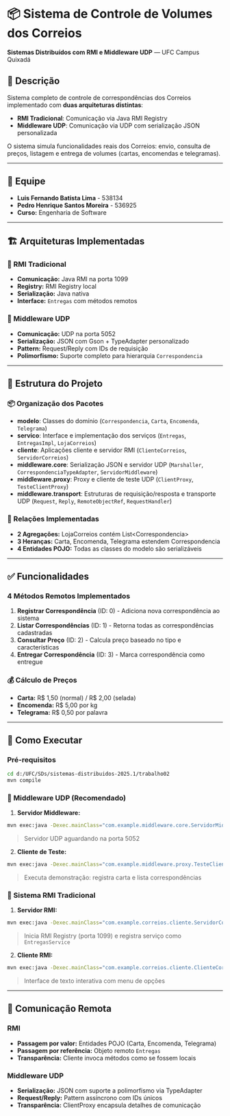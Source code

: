 # 📦 Sistema de Controle de Volumes dos Correios

**Sistemas Distribuídos com RMI e Middleware UDP** — UFC Campus Quixadá

## 🧾 Descrição

Sistema completo de controle de correspondências dos Correios implementado com **duas arquiteturas distintas**:
- **RMI Tradicional**: Comunicação via Java RMI Registry
- **Middleware UDP**: Comunicação via UDP com serialização JSON personalizada

O sistema simula funcionalidades reais dos Correios: envio, consulta de preços, listagem e entrega de volumes (cartas, encomendas e telegramas).

---

## 👥 Equipe

* **Luis Fernando Batista Lima** - 538134
* **Pedro Henrique Santos Moreira** - 536925
* **Curso:** Engenharia de Software

---

## 🏗️ Arquiteturas Implementadas

### 🔷 RMI Tradicional
- **Comunicação:** Java RMI na porta 1099
- **Registry:** RMI Registry local
- **Serialização:** Java nativa
- **Interface:** `Entregas` com métodos remotos

### 🔶 Middleware UDP
- **Comunicação:** UDP na porta 5052
- **Serialização:** JSON com Gson + TypeAdapter personalizado
- **Pattern:** Request/Reply com IDs de requisição
- **Polimorfismo:** Suporte completo para hierarquia `Correspondencia`

---

## 🧱 Estrutura do Projeto

### 📦 Organização dos Pacotes

- **modelo**: Classes do domínio (`Correspondencia`, `Carta`, `Encomenda`, `Telegrama`)
- **servico**: Interface e implementação dos serviços (`Entregas`, `EntregasImpl`, `LojaCorreios`)
- **cliente**: Aplicações cliente e servidor RMI (`ClienteCorreios`, `ServidorCorreios`)
- **middleware.core**: Serialização JSON e servidor UDP (`Marshaller`, `CorrespondenciaTypeAdapter`, `ServidorMiddleware`)
- **middleware.proxy**: Proxy e cliente de teste UDP (`ClientProxy`, `TesteClientProxy`)
- **middleware.transport**: Estruturas de requisição/resposta e transporte UDP (`Request`, `Reply`, `RemoteObjectRef`, `RequestHandler`)

### 🔗 Relações Implementadas
- **2 Agregações:** LojaCorreios contém List&lt;Correspondencia&gt;
- **3 Heranças:** Carta, Encomenda, Telegrama estendem Correspondencia
- **4 Entidades POJO:** Todas as classes do modelo são serializáveis

---

## ✅ Funcionalidades

### 4 Métodos Remotos Implementados
1. **Registrar Correspondência** (ID: 0) - Adiciona nova correspondência ao sistema
2. **Listar Correspondências** (ID: 1) - Retorna todas as correspondências cadastradas
3. **Consultar Preço** (ID: 2) - Calcula preço baseado no tipo e características
4. **Entregar Correspondência** (ID: 3) - Marca correspondência como entregue

### 💰 Cálculo de Preços
- **Carta:** R$ 1,50 (normal) / R$ 2,00 (selada)
- **Encomenda:** R$ 5,00 por kg
- **Telegrama:** R$ 0,50 por palavra

---

## 🚀 Como Executar

### Pré-requisitos
```bash
cd d:/UFC/SDs/sistemas-distribuidos-2025.1/trabalho02
mvn compile
```

### 🔶 Middleware UDP (Recomendado)

1. **Servidor Middleware:**
```bash
mvn exec:java -Dexec.mainClass="com.example.middleware.core.ServidorMiddleware"
```
> Servidor UDP aguardando na porta 5052

2. **Cliente de Teste:**
```bash
mvn exec:java -Dexec.mainClass="com.example.middleware.proxy.TesteClientProxy"
```
> Executa demonstração: registra carta e lista correspondências

### 🔷 Sistema RMI Tradicional

1. **Servidor RMI:**
```bash
mvn exec:java -Dexec.mainClass="com.example.correios.cliente.ServidorCorreios"
```
> Inicia RMI Registry (porta 1099) e registra serviço como `EntregasService`

2. **Cliente RMI:**
```bash
mvn exec:java -Dexec.mainClass="com.example.correios.cliente.ClienteCorreios"
```
> Interface de texto interativa com menu de opções

---

## 🔗 Comunicação Remota

### RMI
- **Passagem por valor:** Entidades POJO (Carta, Encomenda, Telegrama)
- **Passagem por referência:** Objeto remoto `Entregas`
- **Transparência:** Cliente invoca métodos como se fossem locais

### Middleware UDP
- **Serialização:** JSON com suporte a polimorfismo via TypeAdapter
- **Request/Reply:** Pattern assíncrono com IDs únicos
- **Transparência:** ClientProxy encapsula detalhes de comunicação